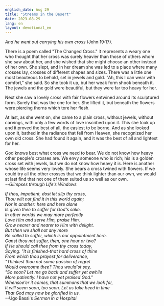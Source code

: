 ```yaml
---
english_date: Aug 29
title: "Streams in the Desert"
date: 2023-08-29
lang: en
layout: devotional_en
---
```





<p><em>And he went out carrying his own cross</em> (John 19:17).

</p>

<p>There is a poem called "The Changed Cross." It represents a weary one who thought that her cross was surely heavier than those of others whom she saw about her, and she wished that she might choose an other instead of her own. She slept, and in her dream she was led to a place where many crosses lay, crosses of different shapes and sizes. There was a little one most beauteous to behold, set in jewels and gold. "Ah, this I can wear with comfort," she said. So she took it up, but her weak form shook beneath it. The jewels and the gold were beautiful, but they were far too heavy for her.

</p>

<p>Next she saw a lovely cross with fair flowers entwined around its sculptured form. Surely that was the one for her. She lifted it, but beneath the flowers were piercing thorns which tore her flesh.

</p>

<p>At last, as she went on, she came to a plain cross, without jewels, without carvings, with only a few words of love inscribed upon it. This she took up and it proved the best of all, the easiest to be borne. And as she looked upon it, bathed in the radiance that fell from Heaven, she recognized her own old cross. She had found it again, and it was the best of all and lightest for her.

</p>

<p>God knows best what cross we need to bear. We do not know how heavy other people's crosses are. We envy someone who is rich; his is a golden cross set with jewels, but we do not know how heavy it is. Here is another whose life seems very lovely. She bears a cross twined with flowers. If we could try all the other crosses that we think lighter than our own, we would at last find that not one of them suited us so well as our own.<br/> <em>--Glimpses through Life's Windows</em>

</p>

<p><em>If thou, impatient, dost let slip thy cross,<br/> Thou wilt not find it in this world again;<br/> Nor in another: here and here alone<br/> Is given thee to suffer for God's sake.<br/> In other worlds we may more perfectly<br/> Love Him and serve Him, praise Him,<br/> Grow nearer and nearer to Him with delight.<br/> But then we shall not any more<br/> Be called to suffer, which is our appointment here.<br/> Canst thou not suffer, then, one hour or two?<br/> If He should call thee from thy cross today,<br/> Saying: "It is finished-that hard cross of thine<br/> From which thou prayest for deliverance,<br/> "Thinkest thou not some passion of regret<br/> Would overcome thee? Thou would'st say,<br/> "So soon? Let me go back and suffer yet awhile<br/> More patiently. I have not yet praised God."<br/> Whensoe'er it comes, that summons that we look for,<br/> It will seem soon, too soon. Let us take heed in time</em><br/> <em>That God may now be glorified in us.</em><br/> --Ugo Bassi's <em>Sermon in a Hospital</em>

</p>

<p></p>